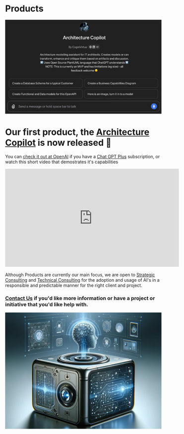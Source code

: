 # Products

<img src="./ArchitectureCopilot-condensed.png" alt="Architecture Copilot" class="img-full-width">

# Our first product, the [Architecture Copilot](../Products/architectureCopilot.html) is now released 🎉

You can [check it out at OpenAI](https://chat.openai.com/g/g-iHXlDzolq-architecture-copilot) if you have a [Chat GPT Plus](https://openai.com/blog/chatgpt-plus) subscription, or watch this short video that demostrates it's capabilities

<div class="iframe-container">
  <iframe width="560" height="315" src="https://www.youtube.com/embed/I6hQEMcnD88?si=ptcL4w-x8i_AVut2" title="YouTube video player" frameborder="0" allow="accelerometer; autoplay; clipboard-write; encrypted-media; gyroscope; picture-in-picture; web-share" referrerpolicy="strict-origin-when-cross-origin" allowfullscreen></iframe>
</div>

Although Products are currently our main focus, we are open to [Strategic Consulting](../Consulting/strategic.html) and [Technical Consulting](../Consulting/technology.html) for the adoption and usage of AI's in a responsible and predictable manner for the right client and project.

### [Contact Us](../contact.html) if you'd like more information or have a project or initiative that you'd like help with.

<img src="./CogniVirtus%20-%20Products.jpg" alt="CogniVirtus Products" class="img-full-width">
